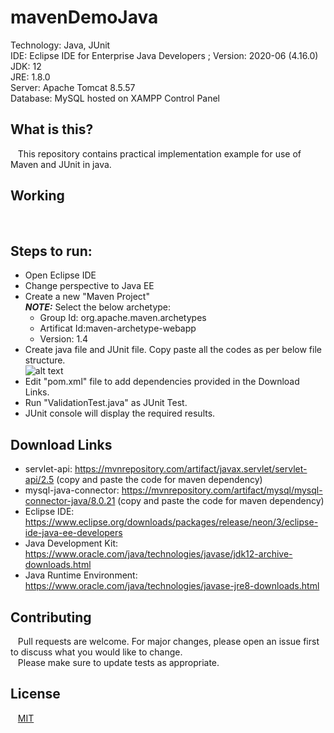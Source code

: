 # mavenDemoJava

Technology: Java, JUnit <br/>
IDE: Eclipse IDE for Enterprise Java Developers ; Version: 2020-06 (4.16.0) <br/>
JDK: 12 <br/>
JRE: 1.8.0 <br/>
Server: Apache Tomcat 8.5.57 <br/>
Database: MySQL hosted on XAMPP Control Panel

## What is this?
&nbsp;&nbsp; This repository contains practical implementation example for use of Maven and JUnit in java. <br/>

## Working
&nbsp;&nbsp; 

## Steps to run:
* Open Eclipse IDE <br/>
* Change perspective to Java EE <br/>
* Create a new "Maven Project" <br/>
**_NOTE:_** Select the below archetype: <br/>
  * Group Id: org.apache.maven.archetypes
  * Artificat Id:maven-archetype-webapp
  * Version: 1.4
* Create java file and JUnit file. Copy paste all the codes as per below file structure. <br/>
![alt text](https://github.com/kaustubhrao47/dynamicWebProjectJava/blob/master/file-structure-maven-demo.jpg?raw=true) <br/>
* Edit "pom.xml" file to add dependencies provided in the Download Links.
* Run "ValidationTest.java" as JUnit Test.
* JUnit console will display the required results.

## Download Links
* servlet-api: https://mvnrepository.com/artifact/javax.servlet/servlet-api/2.5 (copy and paste the code for maven dependency)
* mysql-java-connector: https://mvnrepository.com/artifact/mysql/mysql-connector-java/8.0.21 (copy and paste the code for maven dependency)
* Eclipse IDE: https://www.eclipse.org/downloads/packages/release/neon/3/eclipse-ide-java-ee-developers
* Java Development Kit: https://www.oracle.com/java/technologies/javase/jdk12-archive-downloads.html
* Java Runtime Environment: https://www.oracle.com/java/technologies/javase-jre8-downloads.html

## Contributing
&nbsp;&nbsp; Pull requests are welcome. For major changes, please open an issue first to discuss what you would like to change. <br/>
&nbsp;&nbsp; Please make sure to update tests as appropriate.

## License
&nbsp;&nbsp; [MIT](https://choosealicense.com/licenses/mit/)
